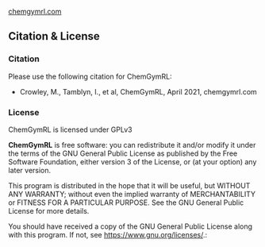 [chemgymrl.com](https://chemgymrl.com/)

## Citation & License

### Citation

Please use the following citation for ChemGymRL:

* Crowley, M., Tamblyn, I., et al, ChemGymRL, April 2021, chemgymrl.com

### License 

ChemGymRL is licensed under GPLv3

**ChemGymRL** is free software: you can redistribute it and/or modify
it under the terms of the GNU General Public License as published by
the Free Software Foundation, either version 3 of the License, or
(at your option) any later version.

This program is distributed in the hope that it will be useful,
but WITHOUT ANY WARRANTY; without even the implied warranty of
MERCHANTABILITY or FITNESS FOR A PARTICULAR PURPOSE.  See the
GNU General Public License for more details.

You should have received a copy of the GNU General Public License
along with this program.  If not, see <https://www.gnu.org/licenses/>.:
